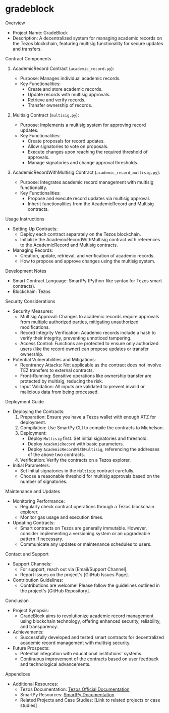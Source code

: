 # gradeblock

 Overview
- Project Name: GradeBlock
- Description: A decentralized system for managing academic records on the Tezos blockchain, featuring multisig functionality for secure updates and transfers.

 Contract Components
1. AcademicRecord Contract (`academic_record.py`):
   - Purpose: Manages individual academic records.
   - Key Functionalities:
     - Create and store academic records.
     - Update records with multisig approvals.
     - Retrieve and verify records.
     - Transfer ownership of records.

2. Multisig Contract (`multisig.py`):
   - Purpose: Implements a multisig system for approving record updates.
   - Key Functionalities:
     - Create proposals for record updates.
     - Allow signatories to vote on proposals.
     - Execute changes upon reaching the required threshold of approvals.
     - Manage signatories and change approval thresholds.

3. AcademicRecordWithMultisig Contract (`academic_record_multisig.py`):
   - Purpose: Integrates academic record management with multisig functionality.
   - Key Functionalities:
     - Propose and execute record updates via multisig approval.
     - Inherit functionalities from the AcademicRecord and Multisig contracts.

 Usage Instructions
- Setting Up Contracts:
  - Deploy each contract separately on the Tezos blockchain.
  - Initialize the AcademicRecordWithMultisig contract with references to the AcademicRecord and Multisig contracts.
- Managing Records:
  - Creation, update, retrieval, and verification of academic records.
  - How to propose and approve changes using the multisig system.

 Development Notes
- Smart Contract Language: SmartPy (Python-like syntax for Tezos smart contracts).
- Blockchain: Tezos

 
Security Considerations
- Security Measures:
  - Multisig Approval: Changes to academic records require approvals from multiple authorized parties, mitigating unauthorized modifications.
  - Record Integrity Verification: Academic records include a hash to verify their integrity, preventing unnoticed tampering.
  - Access Control: Functions are protected to ensure only authorized users (like the record owner) can propose updates or transfer ownership.
- Potential Vulnerabilities and Mitigations:
  - Reentrancy Attacks: Not applicable as the contract does not involve TEZ transfers to external contracts.
  - Front-Running: Sensitive operations like ownership transfer are protected by multisig, reducing the risk.
  - Input Validation: All inputs are validated to prevent invalid or malicious data from being processed.

 Deployment Guide
- Deploying the Contracts:
  1. Preparation: Ensure you have a Tezos wallet with enough XTZ for deployment.
  2. Compilation: Use SmartPy CLI to compile the contracts to Michelson.
  3. Deployment:
     - Deploy `Multisig` first. Set initial signatories and threshold.
     - Deploy `AcademicRecord` with basic parameters.
     - Deploy `AcademicRecordWithMultisig`, referencing the addresses of the above two contracts.
  4. Verification: Verify the contracts on a Tezos explorer.
- Initial Parameters:
  - Set initial signatories in the `Multisig` contract carefully.
  - Choose a reasonable threshold for multisig approvals based on the number of signatories.

 Maintenance and Updates
- Monitoring Performance:
  - Regularly check contract operations through a Tezos blockchain explorer.
  - Monitor gas usage and execution times.
- Updating Contracts:
  - Smart contracts on Tezos are generally immutable. However, consider implementing a versioning system or an upgradeable pattern if necessary.
  - Communicate any updates or maintenance schedules to users.

 
Contact and Support
- Support Channels:
  - For support, reach out via [Email/Support Channel].
  - Report issues on the project's [GitHub Issues Page].
- Contribution Guidelines:
  - Contributions are welcome! Please follow the guidelines outlined in the project's [GitHub Repository].

 Conclusion
- Project Synopsis:
  - GradeBlock aims to revolutionize academic record management using blockchain technology, offering enhanced security, reliability, and transparency.
- Achievements:
  - Successfully developed and tested smart contracts for decentralized academic record management with multisig security.
- Future Prospects:
  - Potential integration with educational institutions' systems.
  - Continuous improvement of the contracts based on user feedback and technological advancements.

 Appendices
- Additional Resources:
  - Tezos Documentation: [Tezos Official Documentation](https://tezos.gitlab.io/)
  - SmartPy Resources: [SmartPy Documentation](https://smartpy.io/docs/)
  - Related Projects and Case Studies: [Link to related projects or case studies]


